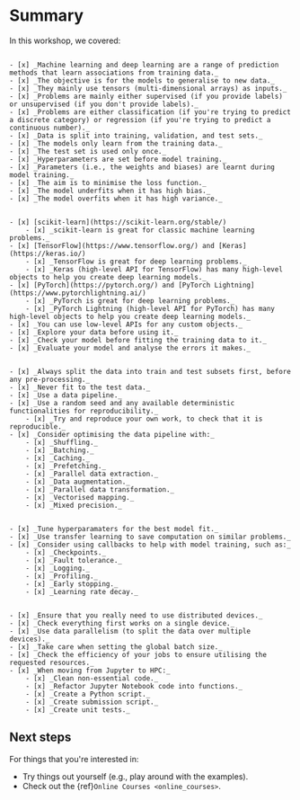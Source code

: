 # Summary

In this workshop, we covered:

```{admonition} 1. Understand the fundamentals of machine learning and deep learning.

- [x] _Machine learning and deep learning are a range of prediction methods that learn associations from training data._
- [x] _The objective is for the models to generalise to new data._
- [x] _They mainly use tensors (multi-dimensional arrays) as inputs._
- [x] _Problems are mainly either supervised (if you provide labels) or unsupervised (if you don't provide labels)._
- [x] _Problems are either classification (if you're trying to predict a discrete category) or regression (if you're trying to predict a continuous number)._
- [x] _Data is split into training, validation, and test sets._
- [x] _The models only learn from the training data._
- [x] _The test set is used only once._
- [x] _Hyperparameters are set before model training._
- [x] _Parameters (i.e., the weights and biases) are learnt during model training._
- [x] _The aim is to minimise the loss function._
- [x] _The model underfits when it has high bias._
- [x] _The model overfits when it has high variance._

```


```{admonition} 2. Know how to use key tools, including:

- [x] [scikit-learn](https://scikit-learn.org/stable/)
    - [x] _scikit-learn is great for classic machine learning problems._
- [x] [TensorFlow](https://www.tensorflow.org/) and [Keras](https://keras.io/)
    - [x] _TensorFlow is great for deep learning problems._
    - [x] _Keras (high-level API for TensorFlow) has many high-level objects to help you create deep learning models._
- [x] [PyTorch](https://pytorch.org/) and [PyTorch Lightning](https://www.pytorchlightning.ai/)
    - [x] _PyTorch is great for deep learning problems._
    - [x] _PyTorch Lightning (high-level API for PyTorch) has many high-level objects to help you create deep learning models._
- [x] _You can use low-level APIs for any custom objects._
- [x] _Explore your data before using it._
- [x] _Check your model before fitting the training data to it._
- [x] _Evaluate your model and analyse the errors it makes._    

```


```{admonition} 3. Be aware of good practices for data, such as pipelines and modules.

- [x] _Always split the data into train and test subsets first, before any pre-processing._
- [x] _Never fit to the test data._
- [x] _Use a data pipeline._
- [x] _Use a random seed and any available deterministic functionalities for reproducibility._
    - [x] _Try and reproduce your own work, to check that it is reproducible._
- [x] _Consider optimising the data pipeline with:_
    - [x] _Shuffling._
    - [x] _Batching._
    - [x] _Caching._
    - [x] _Prefetching._
    - [x] _Parallel data extraction._
    - [x] _Data augmentation._
    - [x] _Parallel data transformation._
    - [x] _Vectorised mapping._
    - [x] _Mixed precision._

```


```{admonition} 4. Be aware of good practices for models, such as hyperparameter tuning, transfer learning, and callbacks.

- [x] _Tune hyperparamaters for the best model fit._
- [x] _Use transfer learning to save computation on similar problems._
- [x] _Consider using callbacks to help with model training, such as:_
    - [x] _Checkpoints._
    - [x] _Fault tolerance._
    - [x] _Logging._
    - [x] _Profiling._
    - [x] _Early stopping._
    - [x] _Learning rate decay._

```

```{admonition} 5. Be able to undertake distributed training.

- [x] _Ensure that you really need to use distributed devices._
- [x] _Check everything first works on a single device._
- [x] _Use data parallelism (to split the data over multiple devices)._
- [x] _Take care when setting the global batch size._
- [x] _Check the efficiency of your jobs to ensure utilising the requested resources._
- [x] _When moving from Jupyter to HPC:_
    - [x] _Clean non-essential code._
    - [x] _Refactor Jupyter Notebook code into functions._
    - [x] _Create a Python script._
    - [x] _Create submission script._
    - [x] _Create unit tests._

```


## Next steps

For things that you're interested in:

- Try things out yourself (e.g., play around with the examples).
- Check out the {ref}`Online Courses <online_courses>`.
